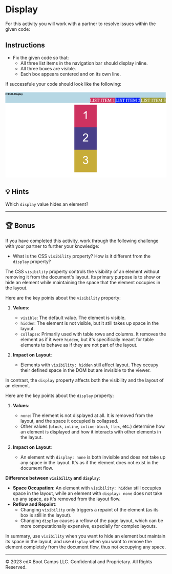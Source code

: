 # Display

For this activity you will work with a partner to resolve issues within the given code:

## Instructions

* Fix the given code so that:
  * All three list items in the navigation bar should display inline.
  * All three boxes are visible.
  * Each box appeara centered and on its own line.

If successfule your code should look like the following:

![Three list items are displayed on the right side of the navigation bar, corresponding with three boxes centered on the page.](./assets/image-1.png)

## 💡 Hints

Which `display` value hides an element? 

---

## 🏆 Bonus

If you have completed this activity, work through the following challenge with your partner to further your knowledge:

* What is the CSS `visibility` property? How is it different from the `display` property?

The CSS `visibility` property controls the visibility of an element without removing it from the document's layout. Its primary purpose is to show or hide an element while maintaining the space that the element occupies in the layout.

Here are the key points about the `visibility` property:

1. **Values**:
   - `visible`: The default value. The element is visible.
   - `hidden`: The element is not visible, but it still takes up space in the layout.
   - `collapse`: Primarily used with table rows and columns. It removes the element as if it were `hidden`, but it's specifically meant for table elements to behave as if they are not part of the layout.

2. **Impact on Layout**:
   - Elements with `visibility: hidden` still affect layout. They occupy their defined space in the DOM but are invisible to the viewer.

In contrast, the `display` property affects both the visibility and the layout of an element. 

Here are the key points about the `display` property:

1. **Values**:
   - `none`: The element is not displayed at all. It is removed from the layout, and the space it occupied is collapsed.
   - Other values (`block`, `inline`, `inline-block`, `flex`, etc.) determine how an element is displayed and how it interacts with other elements in the layout.

2. **Impact on Layout**:
   - An element with `display: none` is both invisible and does not take up any space in the layout. It's as if the element does not exist in the document flow.

**Difference between `visibility` and `display`**:

- **Space Occupation**: An element with `visibility: hidden` still occupies space in the layout, while an element with `display: none` does not take up any space, as it's removed from the layout flow.
- **Reflow and Repaint**:
  - Changing `visibility` only triggers a repaint of the element (as its box is still in the layout).
  - Changing `display` causes a reflow of the page layout, which can be more computationally expensive, especially for complex layouts.

In summary, use `visibility` when you want to hide an element but maintain its space in the layout, and use `display` when you want to remove the element completely from the document flow, thus not occupying any space.

---
© 2023 edX Boot Camps LLC. Confidential and Proprietary. All Rights Reserved.
